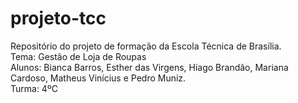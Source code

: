 # projeto-tcc
Repositório do projeto de formação da Escola Técnica de Brasília.  
Tema: Gestão de Loja de Roupas  
Alunos: Bianca Barros, Esther das Virgens, Hiago Brandão, Mariana Cardoso, Matheus Vinícius e Pedro Muniz.  
Turma: 4ºC  
